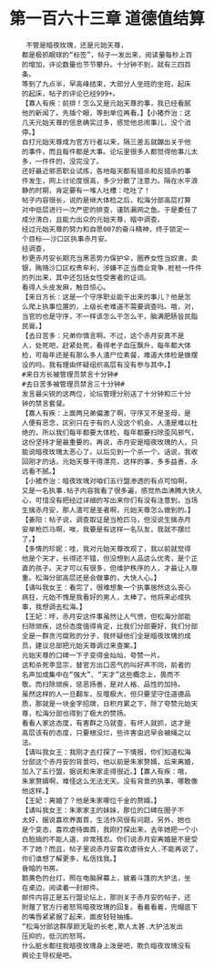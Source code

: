 # 第一百六十三章 道德值结算
        不管是暗夜玫瑰，还是元始天尊，
       都是极抓眼球的“标签”，帖子一发出来，阅读量每秒上百
       的增加，评论数量也节节攀升。十分钟不到，就有三四百
       条。
       等到了九点半，早高峰结束，大部分人坐班的坐班，起床
       的起床，帖子的评论已经999+。
       【寡人有疾：前排！怎么又是元始天尊的事，我已经看腻
       他的新闻了。先插个眼，等到单位再看。】【小猪乔治：这
       几天元始天尊的信息确实过多，感觉他总闹事儿，没个消
       停。】
       自打元始天尊成为官方行者以来，隔三差五就蹦出关于他
       的事件，而且每件都是大事。论坛里很多人都觉得他事儿太
       多，一件件的，没完没了。
       还好最近邪恶职业试炼，各地每天都有猎杀和反猎杀的事
       件发生，网上讨论度很高，多少分散了注意力。隔在水平浪
       静的时期，肯定要有一堆人吐槽：吃吐了！
       帖子内容很长，说的是继大体检之后，松海分部高层打算
       对中低层进行一次严密的排查，谨防漏网之鱼。于是委任了
       成分清白，且能力出众的元始天尊，暗中调查。
       经过元始天尊的努力和自愿007的奋斗精神，终于锁定一
       个目标——沙口区执事赤月安。
       经调查，
       秒更赤月安长期充当黑恶势力保护伞，圈养女性当奴隶，卖
       银，贿赂沙口区权贵牟利，涉嫌不正当商业竞争.桩桩一件件
       的列出来，其中还包括女性受害者的证词。
       看得人头皮发麻，触目惊心。
       【来日方长：这是一个守序职业能干出来的事儿？他是怎
       么爬上执事位置的，上级长老难道不需要调查吗。哦，对，
       当官的也是守序，不一样该怎么干怎么干，脑满肥肠皆民脂
       民膏。】
       【去日苦多：兄弟你慎言啊。不过，这个赤月安真不是
       人，处死吧，赶紧处死，看得老子血压飘升，每年都大体
       检，可每年还是有那么多人渣尸位素餐，难道大体检是做摆
       设的吗。我有理由怀疑组织高层有没有参与其中。】
       #来日方长被管理员禁言十分钟#
       #去日苦多被管理员禁言三十分钟#
       发言最尖锐的这两位，论坛管理分别送了十分钟和三十分
       钟的禁言套餐。
       【寡人有疾：上面两兄弟偏激了啊，守序又不是圣母，是
       人便有恶念，区别只在于有的人没这个机会。人渣是难以杜
       绝的，所以我们每年都要大体检，每年都要扫除歪风邪气，
       这份坚持才是最重要的。再说，赤月安是暗夜玫瑰的人，只
       能说暗夜玫瑰太恶心了。以后见到一个杀一个。话说，我收
       回刚才的话，元始天尊干得漂亮，这样的事，多多益善，永
       远看不腻。】
       【小猪乔治：暗夜玫瑰对咱们五行盟渗透的有点可怕啊，
       又是一名执事.帖子内容我看了很多遍，感觉热血沸腾大快人
       心，可惜没有把经过详细的写出来你们有没有注意到，当场
       生擒赤月安，那人渣可是圣者啊，元始天尊怎么做到的。】
       【姜阳：帖子说，调查取证是当枪匹马，但没说生擒赤月
       安单枪匹马啊，唉，我要是有这样一名队友，我就不摆烂
       了。】
       【多情的珍妮：哇，我对元始天尊改观了，我以前就觉得
       他是个天才，长得还不错，但没想到人品这么优秀，是个正
       直的孩子。天才可以有很多，但维护秩序的人，才最让人尊
       重。松海分部高层还是会做事的，大快人心。】
       【请叫我女王：看完了，很难想象一个执事居然这么丧心
       病狂，元始不愧是我看好的男人，太棒了。他将来必成执
       事，我想调去松海。】
       【王妃：哼，赤月安这件事虽然让人气愤，但松海分部能
       扫除顽疾，这份态度值得肯定，比我们分部要好，我们分部
       全是一群贪污腐败的分子，我怀疑他们全是暗夜玫瑰的成
       员，建议总部把元始天尊调过来查案。】
       元始天尊的口碑一下子变得金灿灿，夸赞一片。
       这和杀死李显宗，替官方出口恶气的叫好声不同，前者的
       名声加成集中在“强大”、“天才”这些概念上，畏而不
       敬。而扫除顽疾，惩恶扬善，是对人格、品性的加持。
       虽然这样的人一旦翻车，反噬极大，但只要坚守住道德品
       质，那就是一块金字招牌，日积月累之下，除了夸赞元始天
       尊，松海分部也得到了极大的赞扬。
       看看人家这态度，有害群之马就查，有坏人就抓，这才是
       高层该有的态度，只要根没烂，些许害虫迟早会被绳之以
       法。
       【请叫我女王：我刚才去打探了一下情报，你们知道松海
       分部这个赤月安的背景吗，他以前是朱家赘婿，后来离婚，
       加入了五行盟，据说和朱家走得很近。】【寡人有疾：哦，
       朱家赘婿啊，难怪这么无法无天。没有背景的执事，哪敢像
       他这样。】
       【王妃：离婚了？他是朱家哪位千金的赘婿。】
       【请叫我女王：朱家家主的妹妹，那位的口碑在圈子不
       太好，据说喜欢养面首，生活作风很有问题，另外，她也
       是个变态，喜欢虐待面首，我刚打探出来，去年她把一个小
       白脸搞的不能人道，非常残忍。你们说赤月安离婚是不是受
       不了她？而且，帖子里说赤月安喜欢虐待女人.不能再说了，
       你们谁想了解更多，私信找我。】
       昏暗的书房。
       鹅黄色的台灯，照在电脑屏幕上，披着斗篷的大护法，坐
       在桌边，阅读着一封邮件。
       邮件内容正是五行盟论坛上，那则关于赤月安的帖子，还
       附赠了官方行者怒骂暗夜玫瑰的回复。看着看着，兜帽底下
       的嘴唇紧紧据了起来，面皮轻轻抽搐。
       “松海分部这群厚颜无耻的长老,欺人太甚.大护法发出
       压抑的，低沉的怒骂。
       什么脏水都往我暗夜玫瑰身上泼是吧，欺负暗夜玫瑰没有
       舆论主导权是吧。